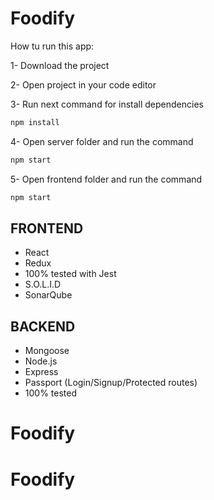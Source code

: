 # Foodify

How tu run this app:

1- Download the project

2- Open project in your code editor

3- Run next command for install dependencies
```bash
npm install
```

4- Open server folder and run the command
```bash
npm start
```

5- Open frontend folder and run the command 
```bash
npm start
```

## FRONTEND
- React
- Redux
- 100% tested with Jest
- S.O.L.I.D
- SonarQube

## BACKEND
- Mongoose
- Node.js
- Express
- Passport (Login/Signup/Protected routes)
- 100% tested

# Foodify
# Foodify
